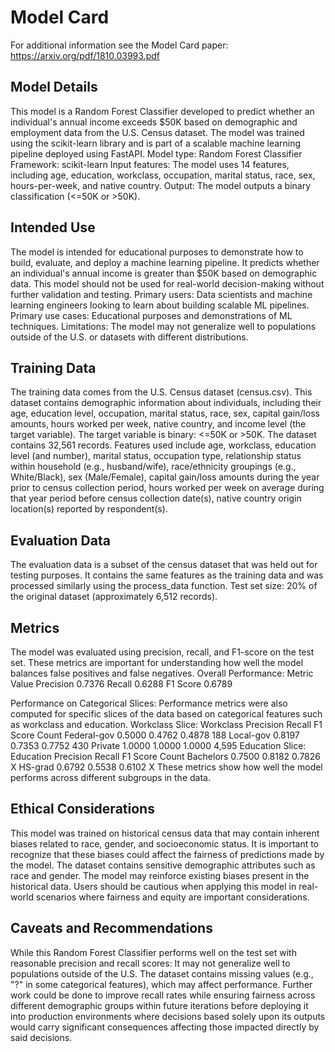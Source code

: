 # Model Card

For additional information see the Model Card paper: https://arxiv.org/pdf/1810.03993.pdf

## Model Details
This model is a Random Forest Classifier developed to predict whether an individual's annual income exceeds $50K based on demographic and employment data from the U.S. Census dataset. The model was trained using the scikit-learn library and is part of a scalable machine learning pipeline deployed using FastAPI.
Model type: Random Forest Classifier
Framework: scikit-learn
Input features: The model uses 14 features, including age, education, workclass, occupation, marital status, race, sex, hours-per-week, and native country.
Output: The model outputs a binary classification (<=50K or >50K).

## Intended Use
The model is intended for educational purposes to demonstrate how to build, evaluate, and deploy a machine learning pipeline. It predicts whether an individual's annual income is greater than $50K based on demographic data. This model should not be used for real-world decision-making without further validation and testing.
Primary users: Data scientists and machine learning engineers looking to learn about building scalable ML pipelines.
Primary use cases: Educational purposes and demonstrations of ML techniques.
Limitations: The model may not generalize well to populations outside of the U.S. or datasets with different distributions.



## Training Data
The training data comes from the U.S. Census dataset (census.csv). This dataset contains demographic information about individuals, including their age, education level, occupation, marital status, race, sex, capital gain/loss amounts, hours worked per week, native country, and income level (the target variable). The target variable is binary: <=50K or >50K.
The dataset contains 32,561 records.
Features used include age, workclass, education level (and number), marital status, occupation type, relationship status within household (e.g., husband/wife), race/ethnicity groupings (e.g., White/Black), sex (Male/Female), capital gain/loss amounts during the year prior to census collection period, hours worked per week on average during that year period before census collection date(s), native country origin location(s) reported by respondent(s).


## Evaluation Data
The evaluation data is a subset of the census dataset that was held out for testing purposes. It contains the same features as the training data and was processed similarly using the process_data function.
Test set size: 20% of the original dataset (approximately 6,512 records).

## Metrics
The model was evaluated using precision, recall, and F1-score on the test set. These metrics are important for understanding how well the model balances false positives and false negatives.
Overall Performance:
Metric	Value
Precision	0.7376
Recall	0.6288
F1 Score	0.6789

Performance on Categorical Slices:
Performance metrics were also computed for specific slices of the data based on categorical features such as workclass and education.
Workclass Slice:
Workclass	Precision	Recall	F1 Score	Count
Federal-gov	0.5000	0.4762	0.4878	188
Local-gov	0.8197	0.7353	0.7752	430
Private	1.0000	1.0000	1.0000	4,595
Education Slice:
Education	Precision	Recall	F1 Score	Count
Bachelors	0.7500	0.8182	0.7826	X
HS-grad	0.6792	0.5538	0.6102	X
These metrics show how well the model performs across different subgroups in the data.

## Ethical Considerations

This model was trained on historical census data that may contain inherent biases related to race, gender, and socioeconomic status. It is important to recognize that these biases could affect the fairness of predictions made by the model.
The dataset contains sensitive demographic attributes such as race and gender.
The model may reinforce existing biases present in the historical data.
Users should be cautious when applying this model in real-world scenarios where fairness and equity are important considerations.

## Caveats and Recommendations
While this Random Forest Classifier performs well on the test set with reasonable precision and recall scores:
It may not generalize well to populations outside of the U.S.
The dataset contains missing values (e.g., "?" in some categorical features), which may affect performance.
Further work could be done to improve recall rates while ensuring fairness across different demographic groups within future iterations before deploying it into production environments where decisions based solely upon its outputs would carry significant consequences affecting those impacted directly by said decisions.
